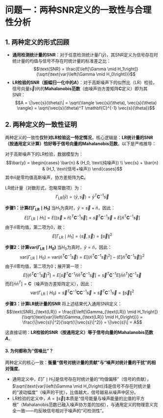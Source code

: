 # 问题一：两种SNR定义的一致性与合理性分析

## 1. 两种定义的形式回顾

- **通用检测统计量的SNR**：对于任意检测统计量$\Gamma(\bar{y})$，其SNR定义为信号存在时统计量的均值与信号不存在时统计量的标准差之比：
  $$\text{SNR} = \frac{E\left[\Gamma \mid H_1\right]}{\sqrt{\text{var}\left(\Gamma \mid H_0\right)}}$$
- **LR检验的SNR（振幅归一化中的$A$）**：对于高斯噪声下的似然比（LR）检验，信号向量$\vec{s}(\theta)$的**Mahalanobis范数**（由噪声协方差矩阵$\mathbf{C}$定义）即为其SNR：
  $$A = \|\vec{s}(\theta)\| = \sqrt{\langle \vec{s}(\theta), \vec{s}(\theta) \rangle} = \sqrt{\vec{s}(\theta)^T \mathbf{C}^{-1} \vec{s}(\theta)}$$

## 2. 两种定义的一致性证明

两种定义的一致性**仅针对LR检验这一特定情况**，核心逻辑是：**LR统计量的SNR（按通用定义计算）恰好等于信号向量的Mahalanobis范数**。以下是严格推导：

对于高斯噪声下的LR检验，数据模型为：
$$\bar{y} =
\begin{cases}
\bar{n} & (H_0, \text{纯噪声}) \\
\vec{s} + \bar{n} & (H_1, \text{信号+噪声})
\end{cases}$$
其中$\bar{n}$是零均值高斯噪声，协方差矩阵为$\mathbf{C}$。

LR统计量（对数形式，忽略常数项）为：
$$\Gamma_{\text{LR}}(\bar{y}) = \langle \bar{y}, \vec{s} \rangle = \bar{y}^T \mathbf{C}^{-1} \vec{s}$$

**步骤1：计算$E\left[\Gamma_{\text{LR}} \mid H_1\right]$**
当$H_1$为真时，$\bar{y} = \vec{s} + \bar{n}$，因此：
$$E\left[\Gamma_{\text{LR}} \mid H_1\right] = E\left[(\vec{s} + \bar{n})^T \mathbf{C}^{-1} \vec{s}\right] = \vec{s}^T \mathbf{C}^{-1} \vec{s} + E\left[\bar{n}^T \mathbf{C}^{-1} \vec{s}\right]$$
由于$\bar{n}$零均值，第二项为0，故：
$$E\left[\Gamma_{\text{LR}} \mid H_1\right] = \langle \vec{s}, \vec{s} \rangle = \|\vec{s}\|^2$$

**步骤2：计算$\text{var}\left(\Gamma_{\text{LR}} \mid H_0\right)$**
当$H_0$为真时，$\bar{y} = \bar{n}$，因此：
$$\text{var}\left(\Gamma_{\text{LR}} \mid H_0\right) = \text{var}\left(\bar{n}^T \mathbf{C}^{-1} \vec{s}\right) = E\left[(\bar{n}^T \mathbf{C}^{-1} \vec{s})^2\right] - \left(E\left[\bar{n}^T \mathbf{C}^{-1} \vec{s}\right]\right)^2$$
由于$\bar{n}$零均值，第二项为0；展开第一项：
$$E\left[(\bar{n}^T \mathbf{C}^{-1} \vec{s})^2\right] = E\left[\vec{s}^T \mathbf{C}^{-1} \bar{n} \bar{n}^T \mathbf{C}^{-1} \vec{s}\right] = \vec{s}^T \mathbf{C}^{-1} E\left[\bar{n} \bar{n}^T\right] \mathbf{C}^{-1} \vec{s}$$
而$E\left[\bar{n} \bar{n}^T\right] = \mathbf{C}$（噪声协方差矩阵定义），因此：
$$\text{var}\left(\Gamma_{\text{LR}} \mid H_0\right) = \vec{s}^T \mathbf{C}^{-1} \mathbf{C} \mathbf{C}^{-1} \vec{s} = \vec{s}^T \mathbf{C}^{-1} \vec{s} = \|\vec{s}\|^2$$

**步骤3：计算LR统计量的SNR**
将上述结果代入通用SNR定义：
$$\text{SNR}_{\text{LR}} = \frac{E\left[\Gamma_{\text{LR}} \mid H_1\right]}{\sqrt{\text{var}\left(\Gamma_{\text{LR}} \mid H_0\right)}} = \frac{\|\vec{s}\|^2}{\sqrt{\|\vec{s}\|^2}} = \|\vec{s}\| = A$$

这直接证明：**LR检验的SNR（按通用定义）等于信号向量的Mahalanobis范数$A$**。

#### 3. 为何都称为“信噪比”？
两种定义的核心一致：**衡量“信号对统计量的贡献”与“噪声对统计量的干扰”的相对强度**。
- 通用定义中，$E\left[\Gamma \mid H_1\right]$是信号存在时统计量的“均值偏移”（信号的贡献），$\sqrt{\text{var}\left(\Gamma \mid H_0\right)}$是信号不存在时统计量的“波动幅度”（噪声的干扰），比值越大，信号越易从噪声中区分。
- LR检验的定义中，$A = \|\vec{s}\|$本质是“信号能量与噪声能量的比值的平方根”（Mahalanobis范数已融入噪声协方差的加权），与通用定义的物理意义完全一致——均反映信号相对于噪声的“可检测性”。
